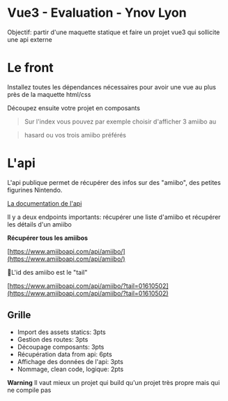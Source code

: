 
# Vue3 - Evaluation - Ynov Lyon

  

Objectif: partir d'une maquette statique et faire un projet vue3 qui sollicite une api externe

  

# Le front

  

Installez toutes les dépendances nécessaires pour avoir une vue au plus près de la maquette html/css

Découpez ensuite votre projet en composants

  

> Sur l'index vous pouvez par exemple choisir d'afficher 3 amiibo au

> hasard ou vos trois amiibo préférés

  

# L'api

  

L'api publique permet de récupérer des infos sur des "amiibo", des petites figurines Nintendo.

[La documentation de l'api](https://www.amiiboapi.com/docs/)

  

Il y a deux endpoints importants: récupérer une liste d'amiibo et récupérer les détails d'un amiibo

  

**Récupérer tous les amiibos**

[https://www.amiiboapi.com/api/amiibo/](https://www.amiiboapi.com/api/amiibo/)

  

📌L'id des amiibo est le "tail"

[https://www.amiiboapi.com/api/amiibo/?tail=01610502](https://www.amiiboapi.com/api/amiibo/?tail=01610502)

  

## Grille

  

 - Import des assets statics: 3pts 
 - Gestion des routes: 3pts 
 - Découpage composants: 3pts 
 - Récupération data from api: 6pts
 - Affichage des données de l'api: 3pts 
 - Nommage, clean code, logique: 2pts 


**Warning**
Il vaut mieux un projet qui build qu'un projet très propre mais qui ne compile pas

